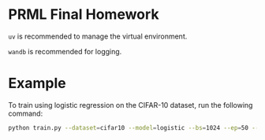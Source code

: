 # PRML Final Homework

`uv` is recommended to manage the virtual environment.

`wandb` is recommended for logging.

# Example
To train using logistic regression on the CIFAR-10 dataset, run the following command:

```bash
python train.py --dataset=cifar10 --model=logistic --bs=1024 --ep=50 --tblr=1e-5 --save_path=./ckpts
```